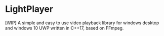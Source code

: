 # LightPlayer
[WIP] A simple and easy to use video playback library for windows desktop and windows 10 UWP written in C++17, based on FFmpeg.
